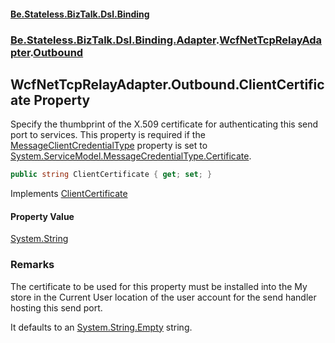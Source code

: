 #### [Be.Stateless.BizTalk.Dsl.Binding](README.md 'README')
### [Be.Stateless.BizTalk.Dsl.Binding.Adapter](Be.Stateless.BizTalk.Dsl.Binding.Adapter.md 'Be.Stateless.BizTalk.Dsl.Binding.Adapter').[WcfNetTcpRelayAdapter](WcfNetTcpRelayAdapter.md 'Be.Stateless.BizTalk.Dsl.Binding.Adapter.WcfNetTcpRelayAdapter').[Outbound](WcfNetTcpRelayAdapter.Outbound.md 'Be.Stateless.BizTalk.Dsl.Binding.Adapter.WcfNetTcpRelayAdapter.Outbound')

## WcfNetTcpRelayAdapter.Outbound.ClientCertificate Property

Specify the thumbprint of the X.509 certificate for authenticating this send port to services. This property is
required if the [MessageClientCredentialType](WcfNetTcpRelayAdapter_TConfig_.MessageClientCredentialType.md 'Be.Stateless.BizTalk.Dsl.Binding.Adapter.WcfNetTcpRelayAdapter<TConfig>.MessageClientCredentialType') property is set to [System.ServiceModel.MessageCredentialType.Certificate](https://docs.microsoft.com/en-us/dotnet/api/System.ServiceModel.MessageCredentialType.Certificate 'System.ServiceModel.MessageCredentialType.Certificate').

```csharp
public string ClientCertificate { get; set; }
```

Implements [ClientCertificate](IAdapterConfigClientCertificate.ClientCertificate.md 'Be.Stateless.BizTalk.Dsl.Binding.Adapter.IAdapterConfigClientCertificate.ClientCertificate')

#### Property Value
[System.String](https://docs.microsoft.com/en-us/dotnet/api/System.String 'System.String')

### Remarks

The certificate to be used for this property must be installed into the My store in the Current User location of
the user account for the send handler hosting this send port.

It defaults to an [System.String.Empty](https://docs.microsoft.com/en-us/dotnet/api/System.String.Empty 'System.String.Empty') string.